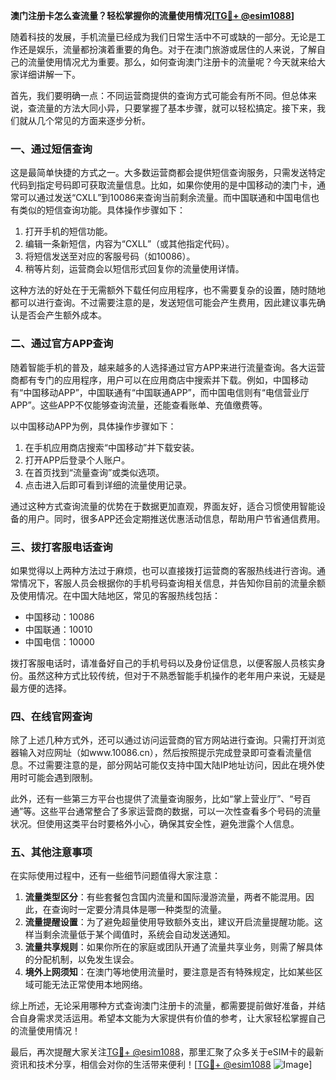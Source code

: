 **澳门注册卡怎么查流量？轻松掌握你的流量使用情况[[TG💪+ @esim1088](https://t.me/s/esim1088)]**

随着科技的发展，手机流量已经成为我们日常生活中不可或缺的一部分。无论是工作还是娱乐，流量都扮演着重要的角色。对于在澳门旅游或居住的人来说，了解自己的流量使用情况尤为重要。那么，如何查询澳门注册卡的流量呢？今天就来给大家详细讲解一下。

首先，我们要明确一点：不同运营商提供的查询方式可能会有所不同。但总体来说，查流量的方法大同小异，只要掌握了基本步骤，就可以轻松搞定。接下来，我们就从几个常见的方面来逐步分析。

### 一、通过短信查询

这是最简单快捷的方式之一。大多数运营商都会提供短信查询服务，只需发送特定代码到指定号码即可获取流量信息。比如，如果你使用的是中国移动的澳门卡，通常可以通过发送“CXLL”到10086来查询当前剩余流量。而中国联通和中国电信也有类似的短信查询功能。具体操作步骤如下：

1. 打开手机的短信功能。
2. 编辑一条新短信，内容为“CXLL”（或其他指定代码）。
3. 将短信发送至对应的客服号码（如10086）。
4. 稍等片刻，运营商会以短信形式回复你的流量使用详情。

这种方法的好处在于无需额外下载任何应用程序，也不需要复杂的设置，随时随地都可以进行查询。不过需要注意的是，发送短信可能会产生费用，因此建议事先确认是否会产生额外成本。

### 二、通过官方APP查询

随着智能手机的普及，越来越多的人选择通过官方APP来进行流量查询。各大运营商都有专门的应用程序，用户可以在应用商店中搜索并下载。例如，中国移动有“中国移动APP”，中国联通有“中国联通APP”，而中国电信则有“电信营业厅APP”。这些APP不仅能够查询流量，还能查看账单、充值缴费等。

以中国移动APP为例，具体操作步骤如下：

1. 在手机应用商店搜索“中国移动”并下载安装。
2. 打开APP后登录个人账户。
3. 在首页找到“流量查询”或类似选项。
4. 点击进入后即可看到详细的流量使用记录。

通过这种方式查询流量的优势在于数据更加直观，界面友好，适合习惯使用智能设备的用户。同时，很多APP还会定期推送优惠活动信息，帮助用户节省通信费用。

### 三、拨打客服电话查询

如果觉得以上两种方法过于麻烦，也可以直接拨打运营商的客服热线进行咨询。通常情况下，客服人员会根据你的手机号码查询相关信息，并告知你目前的流量余额及使用情况。在中国大陆地区，常见的客服热线包括：

- 中国移动：10086
- 中国联通：10010
- 中国电信：10000

拨打客服电话时，请准备好自己的手机号码以及身份证信息，以便客服人员核实身份。虽然这种方式比较传统，但对于不熟悉智能手机操作的老年用户来说，无疑是最方便的选择。

### 四、在线官网查询

除了上述几种方式外，还可以通过访问运营商的官方网站进行查询。只需打开浏览器输入对应网址（如www.10086.cn），然后按照提示完成登录即可查看流量信息。不过需要注意的是，部分网站可能仅支持中国大陆IP地址访问，因此在境外使用时可能会遇到限制。

此外，还有一些第三方平台也提供了流量查询服务，比如“掌上营业厅”、“号百通”等。这些平台通常整合了多家运营商的数据，可以一次性查看多个号码的流量状况。但使用这类平台时要格外小心，确保其安全性，避免泄露个人信息。

### 五、其他注意事项

在实际使用过程中，还有一些细节问题值得大家注意：

1. **流量类型区分**：有些套餐包含国内流量和国际漫游流量，两者不能混用。因此，在查询时一定要分清具体是哪一种类型的流量。
2. **流量提醒设置**：为了避免超量使用导致额外支出，建议开启流量提醒功能。这样当剩余流量低于某个阈值时，系统会自动发送通知。
3. **流量共享规则**：如果你所在的家庭或团队开通了流量共享业务，则需了解具体的分配机制，以免发生误会。
4. **境外上网须知**：在澳门等地使用流量时，要注意是否有特殊规定，比如某些区域可能无法正常使用本地网络。

综上所述，无论采用哪种方式查询澳门注册卡的流量，都需要提前做好准备，并结合自身需求灵活运用。希望本文能为大家提供有价值的参考，让大家轻松掌握自己的流量使用情况！

最后，再次提醒大家关注[TG💪+ @esim1088](https://t.me/s/esim1088)，那里汇聚了众多关于eSIM卡的最新资讯和技术分享，相信会对你的生活带来便利！[[TG💪+ @esim1088](https://t.me/s/esim1088) ![Image](https://i.postimg.cc/4NQfJmqS/Snipaste-2025-05-13-00-14-12.png)]